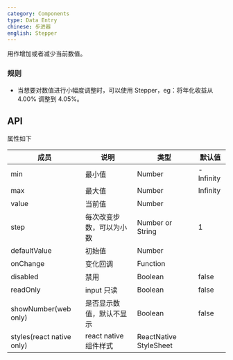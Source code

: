```yaml
---
category: Components
type: Data Entry
chinese: 步进器
english: Stepper
---
```


用作增加或者减少当前数值。

### 规则
- 当想要对数值进行小幅度调整时，可以使用 Stepper，eg：将年化收益从 4.00% 调整到 4.05%。

## API

属性如下

| 成员        | 说明           | 类型               | 默认值       |
|-------------|----------------|--------------------|--------------|
| min     | 最小值   | Number | -Infinity        |
| max     | 最大值       | Number      | Infinity           |
| value     | 当前值       | Number      |            |
| step     | 每次改变步数，可以为小数  | Number or String      |  1      |
| defaultValue     | 初始值       | Number      |            |
| onChange     | 变化回调       | Function      |            |
| disabled     | 禁用       | Boolean      |      false      |
| readOnly     | input 只读       | Boolean      |      false      |
| showNumber(web only)    | 是否显示数值，默认不显示  | Boolean      |      false      |
| styles(react native only)    | react native 组件样式  | ReactNative StyleSheet      |            |
